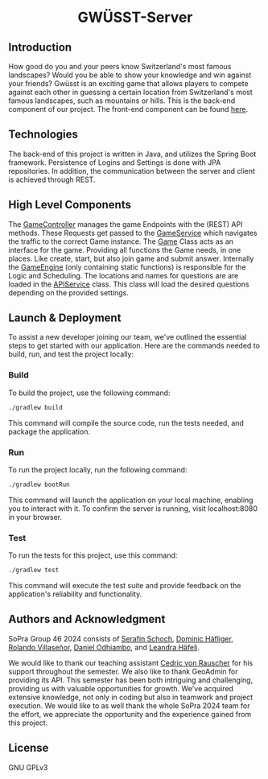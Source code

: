 <h1 align="center">
<br>
GWÜSST-Server
<br>
</h1>


## Introduction
How good do you and your peers know Switzerland's most famous landscapes? Would you be able to show your knowledge and win against your friends? Gwüsst is an exciting game that allows players to compete against each other in guessing a certain location from Switzerland's most famous landscapes, such as mountains or hills. This is the back-end component of our project. The front-end component can be found [here](https://github.com/sopra-fs24-group-46/client).

## Technologies 
The back-end of this project is written in Java, and utilizes the Spring Boot framework. Persistence of Logins and Settings is done with JPA repositories. In addition, the communication between the server and client is achieved through REST.

## High Level Components
The [GameController](src/main/java/ch/uzh/ifi/hase/soprafs24/endpoint/controller/CreateGameDTO.java) manages the game Endpoints with the (REST) API methods. These Requests get passed to the [GameService](src/main/java/ch/uzh/ifi/hase/soprafs24/game/GameService.java) which navigates the traffic to the correct Game instance. The [Game](src/main/java/ch/uzh/ifi/hase/soprafs24/game/Game.java) Class acts as an interface for the game. Providing all functions the Game needs, in one places. Like create, start, but also join game and submit answer. Internally the [GameEngine](src/main/java/ch/uzh/ifi/hase/soprafs24/game/GameEngine.java) (only containing static functions) is responsible for the Logic and Scheduling. The locations and names for questions are are loaded in the [APIService](src/main/java/ch/uzh/ifi/hase/soprafs24/geo_admin_api/APIService.java) class. This class will load the desired questions depending on the provided settings. 

## Launch & Deployment

To assist a new developer joining our team, we've outlined the essential steps to get started with our application. Here are the commands needed to build, run, and test the project locally:

### Build

To build the project, use the following command:

```bash
./gradlew build
```

This command will compile the source code, run the tests needed, and package the application.

### Run

To run the project locally, run the following command:


```bash
./gradlew bootRun
```

This command will launch the application on your local machine, enabling you to interact with it. To confirm the server is running, visit localhost:8080 in your browser.


### Test

To run the tests for this project, use this command:


```bash
./gradlew test
```

This command will execute the test suite and provide feedback on the application's reliability and functionality.

## Authors and Acknowledgment


SoPra Group 46 2024 consists of [Serafin Schoch](https://github.com/S3r4f1n), [Dominic Häfliger](https://github.com/Dhaefli),
[Rolando Villaseñor](https://github.com/RoVi80), [Daniel Odhiambo](https://github.com/DarthDanAmesh), and [Leandra Häfeli](https://github.com/Laendi22). 

We would like to thank our teaching assistant [Cedric von Rauscher](https://github.com/cedric-vr) for his support throughout the semester. We also like to thank GeoAdmin for providing its API. This semester has been both intriguing and challenging, providing us with valuable opportunities for growth. We've acquired extensive knowledge, not only in coding but also in teamwork and project execution. We would like to as well thank the whole SoPra 2024 team for the effort, we appreciate the opportunity and the experience gained from this project.
## License

GNU GPLv3
